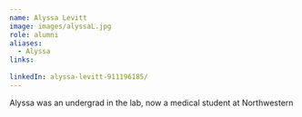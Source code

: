 ```yaml
---
name: Alyssa Levitt
image: images/alyssaL.jpg
role: alumni
aliases:
  - Alyssa
links:
  
linkedIn: alyssa-levitt-911196185/
---
```

Alyssa was an undergrad in the lab, now a medical student at Northwestern
